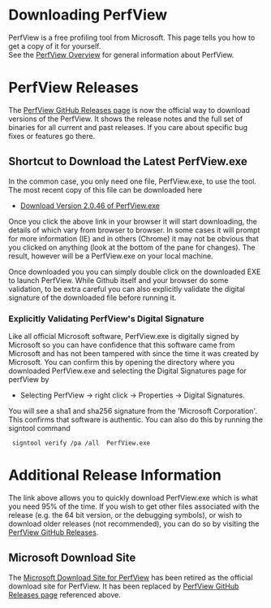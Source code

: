 # Downloading PerfView 

PerfView is a free profiling tool from Microsoft.   This page tells you how to get a copy of it for yourself.  
See the [PerfView Overview](https://github.com/Microsoft/perfview#perfview-overview) for general information
about PerfView.   

# PerfView Releases

The [PerfView GitHub Releases page](https://github.com/Microsoft/perfview/releases) is now the official 
way to download versions of the PerfView.
It shows the release notes and the full set of binaries for all current and past releases.  If you
care about specific bug fixes or features go there.  

## Shortcut to Download the Latest PerfView.exe

In the common case, you only need one file, PerfView.exe, to use the tool.  The most recent copy of
this file can be downloaded here

* [Download Version 2.0.46 of PerfView.exe](https://github.com/microsoft/perfview/releases/download/P2.0.46/PerfView.exe)

Once you click the above link in your browser it will start downloading, the details of which vary from browser to browser.
In some cases it will prompt for more information (IE) and in others (Chrome) it may not be obvious that
you clicked on anything (look at the bottom of the pane for changes).  The result, however will be a PerfView.exe on your
local machine.

Once downloaded you you can simply double click on the downloaded EXE to launch PerfView.
While Github itself and your browser do some validation, to be extra careful you can
also explicitly validate the digital signature of the downloaded file before running it.

### Explicitly Validating PerfView's Digital Signature

Like all official Microsoft software, PerfView.exe is digitally signed
by Microsoft so you can have confidence that this software came from Microsoft
and has not been tampered with since the time it was created by Microsoft.
You can confirm this by opening the directory where you downloaded PerfView.exe and selecting
the Digital Signatures page for perfView by

* Selecting PerfView -> right click -> Properties -> Digital Signatures.

You will see a sha1 and sha256 signature from the 'Microsoft Corporation'.
This confirms that software is authentic. You can also do this by running the signtool command
```
 signtool verify /pa /all  PerfView.exe
```

# Additional Release Information

The link above allows you to quickly download PerfView.exe which is what you need 95% of the time.
If you wish to get other files associated with the release (e.g. the 64 bit version, or
the debugging symbols), or wish to download older releases (not recommended), you can do
so by visiting the [PerfView GitHub Releases](https://github.com/Microsoft/perfview/releases).


## Microsoft Download Site
The [Microsoft Download Site for PerfView](https://www.microsoft.com/en-us/download/details.aspx?id=28567) has
been retired as the official download site for PerfView.  It has been replaced by
[PerfView GitHub Releases page](https://github.com/Microsoft/perfview/releases) referenced above. 


